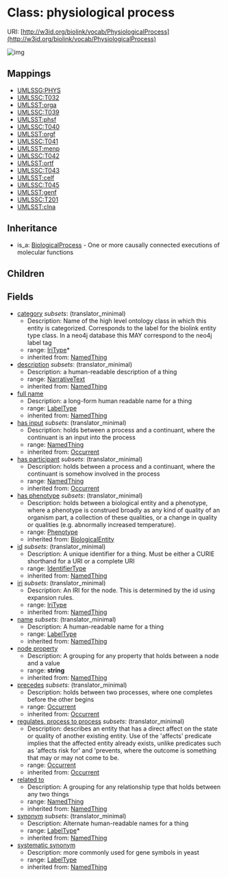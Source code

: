 # Class: physiological process




URI: [http://w3id.org/biolink/vocab/PhysiologicalProcess](http://w3id.org/biolink/vocab/PhysiologicalProcess)

![img](http://yuml.me/diagram/nofunky;dir:TB/class/\[PhysiologicalProcess|id(i):identifier_type%20%3F;name(i):label_type%20%3F;category(i):iri_type%20*;node_property(i):string%20%3F;iri(i):iri_type%20%3F;synonym(i):label_type%20*;full_name(i):label_type%20%3F;description(i):narrative_text%20%3F;systematic_synonym(i):label_type%20%3F;has_phenotype(i):phenotype%20%3F]-%20precedes(i)%20%3F>\[Occurrent],%20\[PhysiologicalProcess]-%20has%20input(i)%20%3F>\[NamedThing],%20\[PhysiologicalProcess]-%20has%20participant(i)%20%3F>\[NamedThing],%20\[PhysiologicalProcess]-%20regulates,%20process%20to%20process(i)%20%3F>\[Occurrent],%20\[PhysiologicalProcess]-%20related%20to(i)%20%3F>\[NamedThing],%20\[BiologicalProcess]^-\[PhysiologicalProcess])
## Mappings

 * [UMLSSG:PHYS](http://purl.obolibrary.org/obo/UMLSSG_PHYS)
 * [UMLSSC:T032](http://purl.obolibrary.org/obo/UMLSSC_T032)
 * [UMLSST:orga](http://purl.obolibrary.org/obo/UMLSST_orga)
 * [UMLSSC:T039](http://purl.obolibrary.org/obo/UMLSSC_T039)
 * [UMLSST:phsf](http://purl.obolibrary.org/obo/UMLSST_phsf)
 * [UMLSSC:T040](http://purl.obolibrary.org/obo/UMLSSC_T040)
 * [UMLSST:orgf](http://purl.obolibrary.org/obo/UMLSST_orgf)
 * [UMLSSC:T041](http://purl.obolibrary.org/obo/UMLSSC_T041)
 * [UMLSST:menp](http://purl.obolibrary.org/obo/UMLSST_menp)
 * [UMLSSC:T042](http://purl.obolibrary.org/obo/UMLSSC_T042)
 * [UMLSST:ortf](http://purl.obolibrary.org/obo/UMLSST_ortf)
 * [UMLSSC:T043](http://purl.obolibrary.org/obo/UMLSSC_T043)
 * [UMLSST:celf](http://purl.obolibrary.org/obo/UMLSST_celf)
 * [UMLSSC:T045](http://purl.obolibrary.org/obo/UMLSSC_T045)
 * [UMLSST:genf](http://purl.obolibrary.org/obo/UMLSST_genf)
 * [UMLSSC:T201](http://purl.obolibrary.org/obo/UMLSSC_T201)
 * [UMLSST:clna](http://purl.obolibrary.org/obo/UMLSST_clna)
## Inheritance

 *  is_a: [BiologicalProcess](BiologicalProcess.md) - One or more causally connected executions of molecular functions
## Children

## Fields

 * [category](category.md) *subsets*: (translator_minimal)
    * Description: Name of the high level ontology class in which this entity is categorized. Corresponds to the label for the biolink entity type class. In a neo4j database this MAY correspond to the neo4j label tag
    * range: [IriType](IriType.md)*
    * inherited from: [NamedThing](NamedThing.md)
 * [description](description.md) *subsets*: (translator_minimal)
    * Description: a human-readable description of a thing
    * range: [NarrativeText](NarrativeText.md)
    * inherited from: [NamedThing](NamedThing.md)
 * [full name](full_name.md)
    * Description: a long-form human readable name for a thing
    * range: [LabelType](LabelType.md)
    * inherited from: [NamedThing](NamedThing.md)
 * [has input](has_input.md) *subsets*: (translator_minimal)
    * Description: holds between a process and a continuant, where the continuant is an input into the process
    * range: [NamedThing](NamedThing.md)
    * inherited from: [Occurrent](Occurrent.md)
 * [has participant](has_participant.md) *subsets*: (translator_minimal)
    * Description: holds between a process and a continuant, where the continuant is somehow involved in the process 
    * range: [NamedThing](NamedThing.md)
    * inherited from: [Occurrent](Occurrent.md)
 * [has phenotype](has_phenotype.md) *subsets*: (translator_minimal)
    * Description: holds between a biological entity and a phenotype, where a phenotype is construed broadly as any kind of quality of an organism part, a collection of these qualities, or a change in quality or qualities (e.g. abnormally increased temperature). 
    * range: [Phenotype](Phenotype.md)
    * inherited from: [BiologicalEntity](BiologicalEntity.md)
 * [id](id.md) *subsets*: (translator_minimal)
    * Description: A unique identifier for a thing. Must be either a CURIE shorthand for a URI or a complete URI
    * range: [IdentifierType](IdentifierType.md)
    * inherited from: [NamedThing](NamedThing.md)
 * [iri](iri.md) *subsets*: (translator_minimal)
    * Description: An IRI for the node. This is determined by the id using expansion rules.
    * range: [IriType](IriType.md)
    * inherited from: [NamedThing](NamedThing.md)
 * [name](name.md) *subsets*: (translator_minimal)
    * Description: A human-readable name for a thing
    * range: [LabelType](LabelType.md)
    * inherited from: [NamedThing](NamedThing.md)
 * [node property](node_property.md)
    * Description: A grouping for any property that holds between a node and a value
    * range: **string**
    * inherited from: [NamedThing](NamedThing.md)
 * [precedes](precedes.md) *subsets*: (translator_minimal)
    * Description: holds between two processes, where one completes before the other begins
    * range: [Occurrent](Occurrent.md)
    * inherited from: [Occurrent](Occurrent.md)
 * [regulates, process to process](regulates_process_to_process.md) *subsets*: (translator_minimal)
    * Description: describes an entity that has a direct affect on the state or quality of another existing entity. Use of the 'affects' predicate implies that the affected entity already exists, unlike predicates such as 'affects risk for' and 'prevents, where the outcome is something that may or may not come to be.
    * range: [Occurrent](Occurrent.md)
    * inherited from: [Occurrent](Occurrent.md)
 * [related to](related_to.md)
    * Description: A grouping for any relationship type that holds between any two things
    * range: [NamedThing](NamedThing.md)
    * inherited from: [NamedThing](NamedThing.md)
 * [synonym](synonym.md) *subsets*: (translator_minimal)
    * Description: Alternate human-readable names for a thing
    * range: [LabelType](LabelType.md)*
    * inherited from: [NamedThing](NamedThing.md)
 * [systematic synonym](systematic_synonym.md)
    * Description: more commonly used for gene symbols in yeast
    * range: [LabelType](LabelType.md)
    * inherited from: [NamedThing](NamedThing.md)
